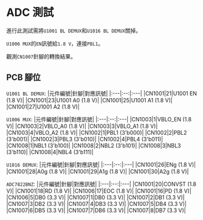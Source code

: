 # ADC 測試  
進行此測試需將`U1001 BL DEMUX`和`U1016 BL DEMUX`關掉。  
  
`U1006 MUX`的`EN`訊號給`1.8 V`，連接`PBL1`。  
  
觀測`CN1007`針腳的轉換結果。  
  
## PCB 腳位  
`U1001 BL DEMUX`:
|元件編號|針腳|對應訊號|
|:---|:--:|:---|
|CN1001|21|U1001 EN (1.8 V)|
|CN1001|23|U1001 A0 (1.8 V)|
|CN1001|25|U1001 A1 (1.8 V)|
|CN1001|27|U1001 A2 (1.8 V)|
  
`U1006 MUX`:
|元件編號|針腳|對應訊號|
|:---|:--:|:---|
|CN1003|1|VBLO_EN (1.8 V)|
|CN1003|2|VBLO_A0 (1.8 V)|
|CN1003|3|VBLO_A1 (1.8 V)|
|CN1003|4|VBLO_A2 (1.8 V)|
|CN1002|1|PBL1 (3'b000)|
|CN1002|2|PBL2 (3'b001)|
|CN1002|3|PBL3 (3'b010)|
|CN1002|4|PBL4 (3'b011)|
|CN1008|1|NBL1 (3'b100)|
|CN1008|2|NBL2 (3'b101)|
|CN1008|3|NBL3 (3'b110)|
|CN1008|4|NBL4 (3'b111)|
  
`U1016 DEMUX`:
|元件編號|針腳|對應訊號|
|:---|:--:|:---|
|CN1001|26|ENg (1.8 V)|
|CN1001|28|A0g (1.8 V)|
|CN1001|29|A1g (1.8 V)|
|CN1001|30|A2g (1.8 V)|
  
`ADC7822BNZ`:
|元件編號|針腳|對應訊號|
|:---|:--:|:---|
|CN1001|20|CONVST (1.8 V)|
|CN1001|18|RD (1.8 V)|
|CN1006|17|EOC (1.8 V)|
|CN1001|16|PD (1.8 V)|
|CN1006|5|DB0 (3.3 V)|
|CN1007|1|DB0 (3.3 V)|
|CN1007|2|DB1 (3.3 V)|
|CN1007|3|DB2 (3.3 V)|
|CN1007|4|DB3 (3.3 V)|
|CN1007|5|DB4 (3.3 V)|
|CN1007|6|DB5 (3.3 V)|
|CN1007|7|DB6 (3.3 V)|
|CN1007|8|DB7 (3.3 V)|


